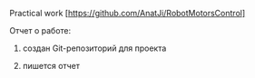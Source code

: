 Practical work [https://github.com/AnatJi/RobotMotorsControl]

Отчет о работе:

1) создан Git-репозиторий для проекта

2) пишется отчет
